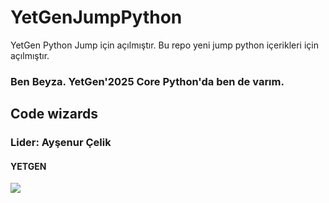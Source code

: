 # YetGenJumpPython
YetGen Python Jump için açılmıştır.
Bu repo yeni jump python içerikleri için açılmıştır.
### Ben Beyza. YetGen'2025 Core Python'da ben de varım.
## Code wizards
### Lider: Ayşenur Çelik
#### YETGEN
<img src = "https://miro.medium.com/v2/resize:fit:910/1*jbz6ImV3RT_vNzSvSHW_Fg.png">
